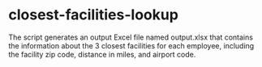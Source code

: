 # closest-facilities-lookup
The script generates an output Excel file named output.xlsx that contains the information about the 3 closest facilities for each employee, including the facility zip code, distance in miles, and airport code.
